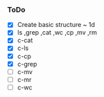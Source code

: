 ### ToDo

- [x] Create basic structure ~ 1d
- [x] ls ,grep ,cat ,wc ,cp ,mv ,rm
- [x] c-cat
- [x] c-ls
- [x] c-cp
- [x] c-grep
- [ ] c-mv
- [ ] c-mr
- [ ] c-wc